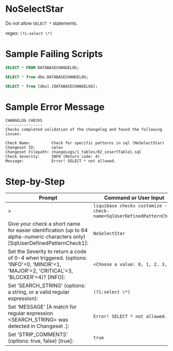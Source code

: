 # NoSelectStar

Do not allow `SELECT *` statements.

regex: `(?i:select \*)`

# Sample Failing Scripts
``` sql
SELECT * FROM DATABASECHANGELOG;
```
``` sql
SELECT * from dbo.DATABASECHANGELOG;
```
``` sql
SELECT * from [dbo].[DATABASECHANGELOG];
```

# Sample Error Message
```
CHANGELOG CHECKS
----------------
Checks completed validation of the changelog and found the following issues:

Check Name:         Check for specific patterns in sql (NoSelectStar)
Changeset ID:       sales
Changeset Filepath: changeLogs/1_tables/02_insertTable1.sql
Check Severity:     INFO (Return code: 4)
Message:            Error! SELECT * not allowed.
```
# Step-by-Step

| Prompt | Command or User Input |
| ------ | ----------------------|
| > | `liquibase checks customize --check-name=SqlUserDefinedPatternCheck` |
| Give your check a short name for easier identification (up to 64 alpha-numeric characters only) [SqlUserDefinedPatternCheck1]: | `NoSelectStar` |
| Set the Severity to return a code of 0-4 when triggered. (options: 'INFO'=0, 'MINOR'=1, 'MAJOR'=2, 'CRITICAL'=3, 'BLOCKER'=4)? [INFO]: | `<Choose a value: 0, 1, 2, 3, 4>` |
| Set 'SEARCH_STRING' (options: a string, or a valid regular expression): | `(?i:select \*)` |
| Set 'MESSAGE' [A match for regular expression <SEARCH_STRING> was detected in Changeset <CHANGESET>.]: | `Error! SELECT * not allowed.` |
| Set 'STRIP_COMMENTS' (options: true, false) [true]: | `true` |

